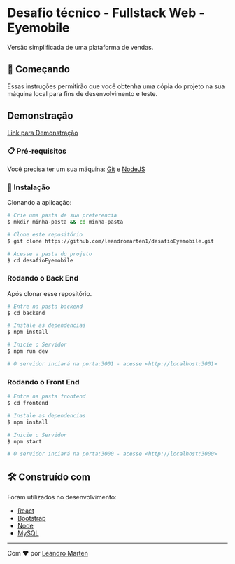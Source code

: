 # Desafio técnico - Fullstack Web - Eyemobile

Versão simplificada de uma plataforma de vendas.

## 🚀 Começando

Essas instruções permitirão que você obtenha uma cópia do projeto na sua máquina local para fins de desenvolvimento e teste.

## Demonstração

[Link para Demonstração](https://frontend-desafio-eye.herokuapp.com)


### 📋 Pré-requisitos

Você precisa ter um sua máquina:
[Git](https://git-scm.com/) e [NodeJS](https://nodejs.org/en/)


### 🔧 Instalação

Clonando a aplicação:

```bash
# Crie uma pasta de sua preferencia
$ mkdir minha-pasta && cd minha-pasta

# Clone este repositório
$ git clone https://github.com/leandromarten1/desafioEyemobile.git

# Acesse a pasta do projeto
$ cd desafioEyemobile

```

### Rodando o Back End

Após clonar esse repositório.

```bash
# Entre na pasta backend
$ cd backend

# Instale as dependencias
$ npm install

# Inicie o Servidor
$ npm run dev

# O servidor inciará na porta:3001 - acesse <http://localhost:3001>
```

### Rodando o Front End

```bash
# Entre na pasta frontend
$ cd frontend

# Instale as dependencias
$ npm install

# Inicie o Servidor
$ npm start

# O servidor inciará na porta:3000 - acesse <http://localhost:3000>
```

## 🛠️ Construído com

Foram utilizados no desenvolvimento:

* [React](https://pt-br.reactjs.org/) 
* [Bootstrap](https://getbootstrap.com/)
* [Node](https://nodejs.org/en/)
* [MySQL](https://www.mysql.com/)


---
Com ❤️ por [Leandro Marten](https://github.com/leandromarten1)
